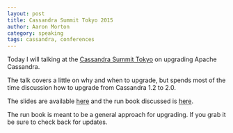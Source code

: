 ```yaml
---
layout: post
title: Cassandra Summit Tokyo 2015
author: Aaron Morton
category: speaking
tags: cassandra, conferences
---
```


Today I will talking at the [Cassandra Summit Tokyo](http://cassandra-jp.com/) on upgrading Apache Cassandra. 

The talk covers a little on why and when to upgrade, but spends most of the time discussion how to upgrade from Cassandra 1.2 to 2.0. 

The slides are available [here](/files/2015-04-15-Cassandra-jp-2015/Cassandra_JP_2015-Problem_Free_Cassandra_Upgrades.pdf) and the run book discussed is [here](/files/2015-04-15-Cassandra-jp-2015/TLP-CassandraJPUpgradeRunbook-210415-1916.pdf).

The run book is meant to be a general approach for upgrading. If you grab it be sure to check back for updates. 
